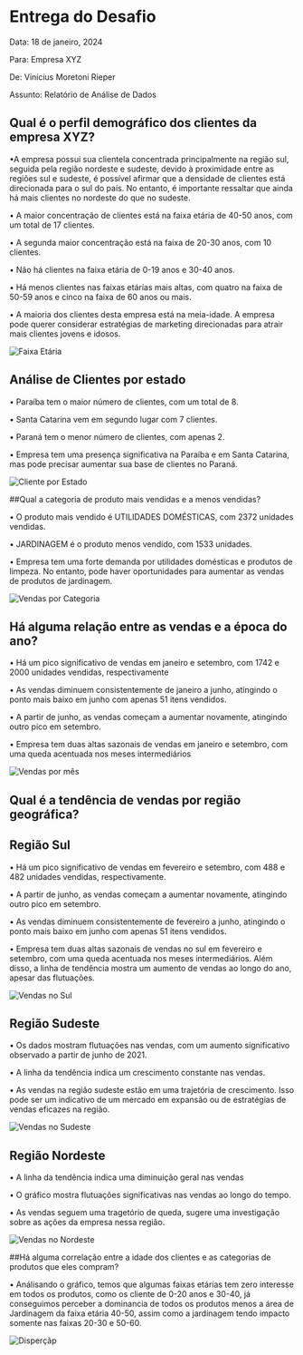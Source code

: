 # Entrega do Desafio

Data: 18 de janeiro, 2024

Para: Empresa XYZ

De: Vinícius Moretoni Rieper

Assunto: Relatório de Análise de Dados

## Qual é o perfil demográfico dos clientes da empresa XYZ?

•A empresa possui sua clientela concentrada principalmente na região sul, seguida pela região nordeste e sudeste, devido à proximidade entre as regiões sul e sudeste, é possível afirmar que a densidade de clientes está direcionada para o sul do país. No entanto, é importante ressaltar que ainda há mais clientes no nordeste do que no sudeste.

• A maior concentração de clientes está na faixa etária de 40-50 anos, com um total de 17 clientes.

• A segunda maior concentração está na faixa de 20-30 anos, com 10 clientes.

• Não há clientes na faixa etária de 0-19 anos e 30-40 anos.

• Há menos clientes nas faixas etárias mais altas, com quatro na faixa de 50-59 anos e cinco na faixa de 60 anos ou mais.

• A maioria dos clientes desta empresa está na meia-idade. A empresa pode querer considerar estratégias de marketing direcionadas para atrair mais clientes jovens e idosos.

![Faixa Etária](https://github.com/vRieper/desafio-data-analytics/blob/main/Faixa%20etaria.png?raw=true)

## Análise de Clientes por estado

• Paraíba tem o maior número de clientes, com um total de 8.

• Santa Catarina vem em segundo lugar com 7 clientes.

• Paraná tem o menor número de clientes, com apenas 2.

• Empresa tem uma presença significativa na Paraíba e em Santa Catarina, mas pode precisar aumentar sua base de clientes no Paraná.

![Cliente por Estado](https://github.com/vRieper/desafio-data-analytics/blob/main/Clientes%20estado.png?raw=true)

##Qual a categoria de produto mais vendidas e a menos vendidas?

• O produto mais vendido é UTILIDADES DOMÉSTICAS, com 2372 unidades vendidas.

• JARDINAGEM é o produto menos vendido, com 1533 unidades.

• Empresa tem uma forte demanda por utilidades domésticas e produtos de limpeza. No entanto, pode haver oportunidades para aumentar as vendas de produtos de jardinagem. 

![Vendas por Categoria](https://github.com/vRieper/desafio-data-analytics/blob/main/Quantidade%20vendida%20por%20produto.png?raw=true)

## Há alguma relação entre as vendas e a época do ano?

• Há um pico significativo de vendas em janeiro e setembro, com 1742 e 2000 unidades vendidas, respectivamente

• As vendas diminuem consistentemente de janeiro a junho, atingindo o ponto mais baixo em junho com apenas 51 itens vendidos.

• A partir de junho, as vendas começam a aumentar novamente, atingindo outro pico em setembro.

• Empresa tem duas altas sazonais de vendas em janeiro e setembro, com uma queda acentuada nos meses intermediários

![Vendas por mês](https://github.com/vRieper/desafio-data-analytics/blob/main/Vendas%20por%20mes.png?raw=true)

## Qual é a tendência de vendas por região geográfica?

## Região Sul

• Há um pico significativo de vendas em fevereiro e setembro, com 488 e 482 unidades vendidas, respectivamente.

• A partir de junho, as vendas começam a aumentar novamente, atingindo outro pico em setembro.

• As vendas diminuem consistentemente de fevereiro a junho, atingindo o ponto mais baixo em junho com apenas 51 itens vendidos.

• Empresa tem duas altas sazonais de vendas no sul em fevereiro e setembro, com uma queda acentuada nos meses intermediários. Além disso, a linha de tendência mostra um aumento de vendas ao longo do ano, apesar das flutuações.

![Vendas no Sul](https://github.com/vRieper/desafio-data-analytics/blob/main/vendas%20no%20sul.png?raw=true)

## Região Sudeste

• Os dados mostram flutuações nas vendas, com um aumento significativo observado a partir de junho de 2021.

• A linha da tendência indica um crescimento constante nas vendas.

• As vendas na região sudeste estão em uma trajetória de crescimento. Isso pode ser um indicativo de um mercado em expansão ou de estratégias de vendas eficazes na região. 

![Vendas no Sudeste](https://github.com/vRieper/desafio-data-analytics/blob/main/vendas%20no%20sudeste.png?raw=true)

## Região Nordeste

• A linha da tendência indica uma diminuição geral nas vendas

• O gráfico mostra flutuações significativas nas vendas ao longo do tempo.

• As vendas seguem uma tragetório de queda, sugere uma investigação sobre as ações da empresa nessa região.

![Vendas no Nordeste](https://github.com/vRieper/desafio-data-analytics/blob/main/vendas%20nordeste.png?raw=true)

##Há alguma correlação entre a idade dos clientes e as categorias de produtos que eles compram?

• Análisando o gráfico, temos que algumas faixas etárias tem zero interesse em todos os produtos, como os cliente de 0-20 anos e 30-40, já conseguimos perceber a dominancia de todos os produtos menos a área de Jardinagem da faixa etária 40-50, assim como a jardinagem tendo impacto somente nas faixas 20-30 e 50-60.

![Disperçãp](https://github.com/vRieper/desafio-data-analytics/blob/main/Disper%C3%A7%C3%A3o%20.png?raw=true)
